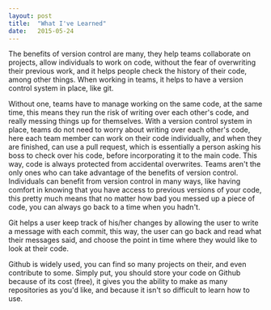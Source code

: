 ```yaml
---
layout: post
title:  "What I've Learned"
date:   2015-05-24
---
```


<p class="intro"><span class="dropcap">T</span>he benefits of version control are many, they help teams collaborate on projects, allow individuals to work on code, without the fear of overwriting their previous work, and it helps people check the history of their code, among other things. When working in teams, it helps to have a version control system in place, like git. </p>

Without one, teams have to manage working on the same code, at the same time, this means they run the risk of writing over each other's code, and really messing things up for themselves. With a version control system in place, teams do not need to worry about writing over each other's code, here each team member can work on their code individually, and when they are finished, can use a pull request, which is essentially a person asking his boss to check over his code, before incorporating it to the main code. This way, code is always protected from accidental overwrites. Teams aren't the only ones who can take advantage of the benefits of version control. Individuals can benefit from version control in many ways, like having comfort in knowing that you have access to previous versions of your code, this pretty much means that no matter how bad you messed up a piece of code, you can always go back to a time when you hadn't.


Git helps a user keep track of his/her changes by allowing the user to write a message with each commit, this way, the user can go back and read what their messages said, and choose the point in time where they would like to look at their code.

Github is widely used, you can find so many projects on their, and even contribute to some. Simply put, you should store your code on Github because of its cost (free), it gives you the ability to make as many repositories as you'd like, and because it isn't so difficult to learn how to use.